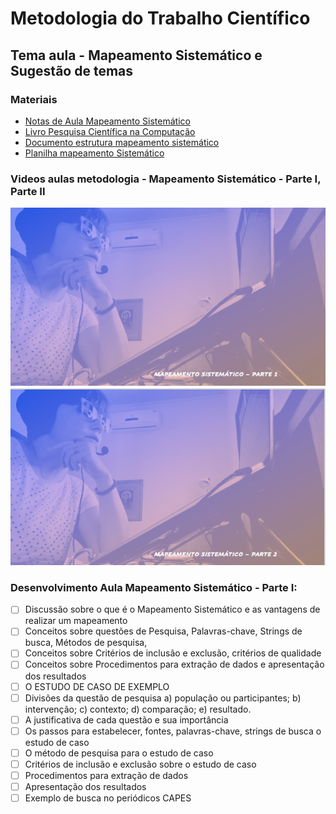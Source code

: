 # Metodologia do Trabalho Científico
## Tema aula - Mapeamento Sistemático e Sugestão de temas

### Materiais
- [Notas de Aula Mapeamento Sistemático](mapeamento_sistematico_atualizado.pdf)
- [Livro Pesquisa Científica na Computação](livro_pesquisa.pdf)
- [Documento estrutura mapeamento sistemático](documento.doc)
- [Planilha mapeamento Sistemático](planilha_mapeamento.xlsx)

### Videos aulas metodologia -  Mapeamento Sistemático - Parte I, Parte II
[![Mapeamento Sistemático - Parte 1](capa_09.png)](https://youtu.be/qDzw5aQEiFs)
[![Mapeamento Sistemático - Parte 2](capa_10.png)](https://youtu.be/HcLmtRzVjwU)



### Desenvolvimento Aula Mapeamento Sistemático - Parte I: 

- [ ]  Discussão sobre o que é o Mapeamento Sistemático e as vantagens de realizar um mapeamento
- [ ]  Conceitos sobre questões de Pesquisa, Palavras-chave, Strings de busca, Métodos de pesquisa, 
- [ ]  Conceitos sobre Critérios de inclusão e exclusão, critérios de qualidade
- [ ]  Conceitos sobre Procedimentos para extração de dados e apresentação dos resultados
- [ ]  O ESTUDO DE CASO DE EXEMPLO
- [ ]  Divisões da questão de pesquisa a) população ou participantes; b) intervenção; c) contexto; d) comparação; e) resultado. 
- [ ]  A justificativa de cada questão e sua importância 
- [ ]  Os passos para estabelecer, fontes, palavras-chave, strings de busca o estudo de caso
- [ ]  O método de pesquisa para o estudo de caso
- [ ]  Critérios de inclusão e exclusão sobre o estudo de caso
- [ ]  Procedimentos para extração de dados
- [ ]  Apresentação dos resultados
- [ ]  Exemplo de busca no periódicos CAPES
